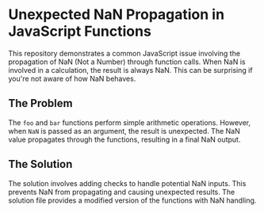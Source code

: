 # Unexpected NaN Propagation in JavaScript Functions

This repository demonstrates a common JavaScript issue involving the propagation of NaN (Not a Number) through function calls.  When NaN is involved in a calculation, the result is always NaN. This can be surprising if you're not aware of how NaN behaves.

## The Problem

The `foo` and `bar` functions perform simple arithmetic operations.  However, when `NaN` is passed as an argument, the result is unexpected.  The NaN value propagates through the functions, resulting in a final NaN output.

## The Solution

The solution involves adding checks to handle potential NaN inputs.  This prevents NaN from propagating and causing unexpected results.  The solution file provides a modified version of the functions with NaN handling.